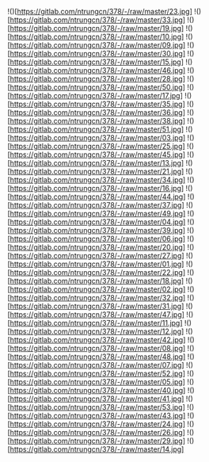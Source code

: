 !()[https://gitlab.com/ntrungcn/378/-/raw/master/23.jpg]
!()[https://gitlab.com/ntrungcn/378/-/raw/master/33.jpg]
!()[https://gitlab.com/ntrungcn/378/-/raw/master/19.jpg]
!()[https://gitlab.com/ntrungcn/378/-/raw/master/10.jpg]
!()[https://gitlab.com/ntrungcn/378/-/raw/master/09.jpg]
!()[https://gitlab.com/ntrungcn/378/-/raw/master/30.jpg]
!()[https://gitlab.com/ntrungcn/378/-/raw/master/15.jpg]
!()[https://gitlab.com/ntrungcn/378/-/raw/master/46.jpg]
!()[https://gitlab.com/ntrungcn/378/-/raw/master/28.jpg]
!()[https://gitlab.com/ntrungcn/378/-/raw/master/50.jpg]
!()[https://gitlab.com/ntrungcn/378/-/raw/master/17.jpg]
!()[https://gitlab.com/ntrungcn/378/-/raw/master/35.jpg]
!()[https://gitlab.com/ntrungcn/378/-/raw/master/36.jpg]
!()[https://gitlab.com/ntrungcn/378/-/raw/master/38.jpg]
!()[https://gitlab.com/ntrungcn/378/-/raw/master/51.jpg]
!()[https://gitlab.com/ntrungcn/378/-/raw/master/03.jpg]
!()[https://gitlab.com/ntrungcn/378/-/raw/master/25.jpg]
!()[https://gitlab.com/ntrungcn/378/-/raw/master/45.jpg]
!()[https://gitlab.com/ntrungcn/378/-/raw/master/13.jpg]
!()[https://gitlab.com/ntrungcn/378/-/raw/master/21.jpg]
!()[https://gitlab.com/ntrungcn/378/-/raw/master/34.jpg]
!()[https://gitlab.com/ntrungcn/378/-/raw/master/16.jpg]
!()[https://gitlab.com/ntrungcn/378/-/raw/master/44.jpg]
!()[https://gitlab.com/ntrungcn/378/-/raw/master/37.jpg]
!()[https://gitlab.com/ntrungcn/378/-/raw/master/49.jpg]
!()[https://gitlab.com/ntrungcn/378/-/raw/master/04.jpg]
!()[https://gitlab.com/ntrungcn/378/-/raw/master/39.jpg]
!()[https://gitlab.com/ntrungcn/378/-/raw/master/06.jpg]
!()[https://gitlab.com/ntrungcn/378/-/raw/master/20.jpg]
!()[https://gitlab.com/ntrungcn/378/-/raw/master/27.jpg]
!()[https://gitlab.com/ntrungcn/378/-/raw/master/01.jpg]
!()[https://gitlab.com/ntrungcn/378/-/raw/master/22.jpg]
!()[https://gitlab.com/ntrungcn/378/-/raw/master/18.jpg]
!()[https://gitlab.com/ntrungcn/378/-/raw/master/02.jpg]
!()[https://gitlab.com/ntrungcn/378/-/raw/master/32.jpg]
!()[https://gitlab.com/ntrungcn/378/-/raw/master/31.jpg]
!()[https://gitlab.com/ntrungcn/378/-/raw/master/47.jpg]
!()[https://gitlab.com/ntrungcn/378/-/raw/master/11.jpg]
!()[https://gitlab.com/ntrungcn/378/-/raw/master/12.jpg]
!()[https://gitlab.com/ntrungcn/378/-/raw/master/42.jpg]
!()[https://gitlab.com/ntrungcn/378/-/raw/master/08.jpg]
!()[https://gitlab.com/ntrungcn/378/-/raw/master/48.jpg]
!()[https://gitlab.com/ntrungcn/378/-/raw/master/07.jpg]
!()[https://gitlab.com/ntrungcn/378/-/raw/master/52.jpg]
!()[https://gitlab.com/ntrungcn/378/-/raw/master/05.jpg]
!()[https://gitlab.com/ntrungcn/378/-/raw/master/40.jpg]
!()[https://gitlab.com/ntrungcn/378/-/raw/master/41.jpg]
!()[https://gitlab.com/ntrungcn/378/-/raw/master/53.jpg]
!()[https://gitlab.com/ntrungcn/378/-/raw/master/43.jpg]
!()[https://gitlab.com/ntrungcn/378/-/raw/master/24.jpg]
!()[https://gitlab.com/ntrungcn/378/-/raw/master/26.jpg]
!()[https://gitlab.com/ntrungcn/378/-/raw/master/29.jpg]
!()[https://gitlab.com/ntrungcn/378/-/raw/master/14.jpg]
